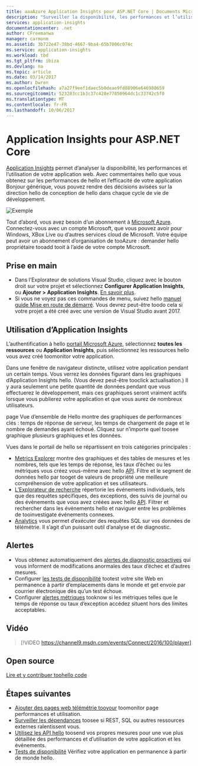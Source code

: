 ```yaml
---
title: aaaAzure Application Insights pour ASP.NET Core | Documents Microsoft
description: "Surveiller la disponibilité, les performances et l’utilisation.des applications Web."
services: application-insights
documentationcenter: .net
author: CFreemanwa
manager: carmonm
ms.assetid: 3b722e47-38bd-4667-9ba4-65b7006c074c
ms.service: application-insights
ms.workload: tbd
ms.tgt_pltfrm: ibiza
ms.devlang: na
ms.topic: article
ms.date: 03/14/2017
ms.author: bwren
ms.openlocfilehash: a7a27f9eef1daec5b0deae9fd88906e646980659
ms.sourcegitcommit: 523283cc1b3c37c428e77850964dc1c33742c5f0
ms.translationtype: MT
ms.contentlocale: fr-FR
ms.lasthandoff: 10/06/2017
---
```

# <a name="application-insights-for-aspnet-core"></a>Application Insights pour ASP.NET Core
[Application Insights](app-insights-overview.md) permet d’analyser la disponibilité, les performances et l’utilisation de votre application web. Avec commentaires hello que vous obtenez sur les performances de hello et l’efficacité de votre application Bonjour générique, vous pouvez rendre des décisions avisées sur la direction hello de conception de hello dans chaque cycle de vie de développement.

![Exemple](./media/app-insights-asp-net-core/sample.png)

Tout d’abord, vous avez besoin d’un abonnement à [Microsoft Azure](http://azure.com). Connectez-vous avec un compte Microsoft, que vous pouvez avoir pour Windows, XBox Live ou d’autres services cloud de Microsoft. Votre équipe peut avoir un abonnement d’organisation de tooAzure : demander hello propriétaire tooadd tooit à l’aide de votre compte Microsoft.

## <a name="getting-started"></a>Prise en main

* Dans l’Explorateur de solutions Visual Studio, cliquez avec le bouton droit sur votre projet et sélectionnez **Configurer Application Insights**, ou **Ajouter > Application Insights**. [En savoir plus](app-insights-asp-net.md).
* Si vous ne voyez pas ces commandes de menu, suivez hello [manuel guide Mise en route de démarré](https://github.com/Microsoft/ApplicationInsights-aspnetcore/wiki/Getting-Started). Vous devrez peut-être toodo cela si votre projet a été créé avec une version de Visual Studio avant 2017.

## <a name="using-application-insights"></a>Utilisation d’Application Insights
L’authentification à hello [portail Microsoft Azure](https://portal.azure.com), sélectionnez **toutes les ressources** ou **Application Insights**, puis sélectionnez les ressources hello vous avez créé toomonitor votre application.

Dans une fenêtre de navigateur distincte, utilisez votre application pendant un certain temps. Vous verrez les données figurant dans les graphiques d’Application Insights hello. (Vous devez peut-être tooclick actualisation.) Il y aura seulement une petite quantité de données pendant que vous effectuerez le développement, mais ces graphiques seront vraiment actifs lorsque vous publierez votre application et que vous aurez de nombreux utilisateurs. 

page Vue d’ensemble de Hello montre des graphiques de performances clés : temps de réponse de serveur, les temps de chargement de page et le nombre de demandes ayant échoué. Cliquez sur n’importe quel toosee graphique plusieurs graphiques et les données.

Vues dans le portail de hello se répartissent en trois catégories principales :

* [Metrics Explorer](app-insights-metrics-explorer.md) montre des graphiques et des tables de mesures et les nombres, tels que les temps de réponse, les taux d’échec ou les métriques vous créez vous-même avec hello [API](app-insights-api-custom-events-metrics.md). Filtre et le segment de données hello par tooget de valeurs de propriété une meilleure compréhension de votre application et ses utilisateurs.
* [L’Explorateur de recherche](app-insights-diagnostic-search.md) répertorie les événements individuels, tels que des requêtes spécifiques, des exceptions, des suivis de journal ou des événements que vous avez créées avec hello [API](app-insights-api-custom-events-metrics.md). Filtrer et rechercher dans les événements hello et naviguer entre les problèmes de tooinvestigate événements connexes.
* [Analytics](app-insights-analytics.md) vous permet d’exécuter des requêtes SQL sur vos données de télémétrie. Il s’agit d’un puissant outil d’analyse et de diagnostic.

## <a name="alerts"></a>Alertes
* Vous obtenez automatiquement des [alertes de diagnostic proactives](app-insights-proactive-diagnostics.md) qui vous informent de modifications anormales des taux d’échec et d’autres mesures.
* Configurer [les tests de disponibilité](app-insights-monitor-web-app-availability.md) tootest votre site Web en permanence à partir d’emplacements dans le monde et get envoie par courrier électronique dès qu’un test échoue.
* Configurer [alertes métriques](app-insights-monitor-web-app-availability.md) tooknow si les métriques telles que le temps de réponse ou taux d’exception accédez situent hors des limites acceptables.

## <a name="video"></a>Vidéo

> [!VIDEO https://channel9.msdn.com/events/Connect/2016/100/player] 

## <a name="open-source"></a>Open source
[Lire et y contribuer toohello code](https://github.com/Microsoft/ApplicationInsights-aspnetcore#recent-updates)


## <a name="next-steps"></a>Étapes suivantes
* [Ajouter des pages web télémétrie tooyour](app-insights-javascript.md) toomonitor page performances et utilisation.
* [Surveiller les dépendances](app-insights-asp-net-dependencies.md) toosee si REST, SQL ou autres ressources externes ralentissent vous.
* [Utilisez les API hello](app-insights-api-custom-events-metrics.md) toosend vos propres mesures pour une vue plus détaillée des performances et d’utilisation de votre application et les événements.
* [Tests de disponibilité](app-insights-monitor-web-app-availability.md) Vérifiez votre application en permanence à partir de monde hello. 


